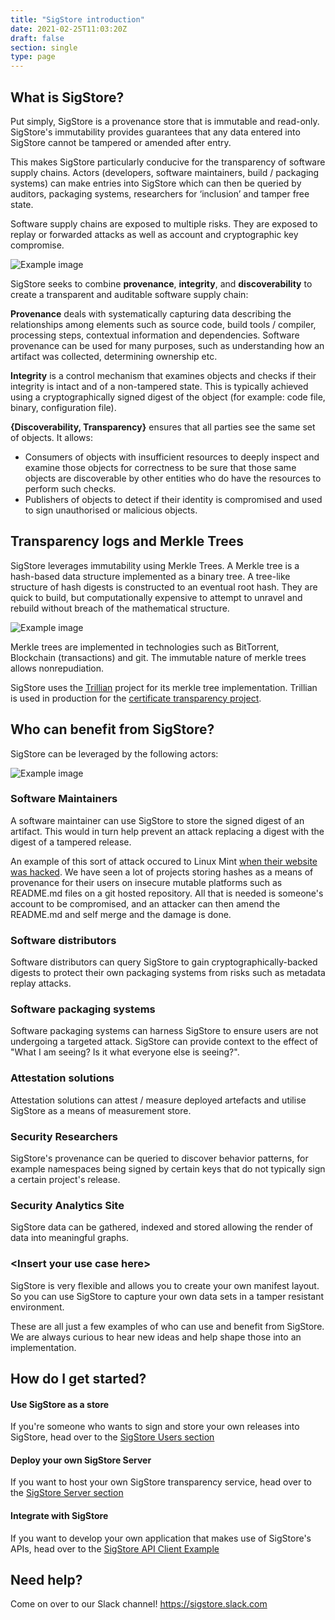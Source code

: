 ```yaml
---
title: "SigStore introduction"
date: 2021-02-25T11:03:20Z
draft: false
section: single
type: page
---
```


## What is SigStore?

Put simply, SigStore is a provenance store that is immutable and read-only. SigStore's immutability provides guarantees that any data entered into SigStore cannot be tampered or amended after entry.

This makes SigStore particularly conducive for the transparency of software supply chains. Actors (developers, software maintainers, build / packaging systems) can make entries into SigStore which can then be queried by auditors, packaging systems, researchers for ‘inclusion’ and tamper free state.

Software supply chains are exposed to multiple risks. They are exposed to replay or forwarded attacks as well as account and cryptographic key compromise.

![Example image](/images/ssc.png)

SigStore seeks to combine **provenance**, **integrity**, and **discoverability** to create a transparent and auditable software supply chain:

**Provenance** deals with systematically capturing data describing the relationships among elements such as source code, build tools / compiler, processing steps, contextual information and dependencies. Software provenance can be used for many purposes, such as understanding how an artifact was collected, determining ownership etc.

**Integrity** is a control mechanism that examines objects and checks if their integrity is intact and of a non-tampered state. This is typically achieved using a cryptographically signed digest of the object (for example: code file, binary, configuration file).

**{Discoverability, Transparency}** ensures that all parties see the same set of objects. It allows:
* Consumers of objects with insufficient resources to deeply inspect and examine those objects for correctness to be sure that those same objects are discoverable by other entities who do have the resources to perform such checks.
* Publishers of objects to detect if their identity is compromised and used to sign unauthorised or malicious objects.

## Transparency logs and Merkle Trees

SigStore leverages immutability using Merkle Trees. A Merkle tree is a hash-based data structure implemented as a binary tree. A tree-like structure of hash digests is constructed to an eventual root hash. They are quick to build, but computationally expensive to attempt to unravel and rebuild without breach of the mathematical structure.

![Example image](/images/merkle.png)

Merkle trees are implemented in technologies such as BitTorrent, Blockchain (transactions) and git. The immutable nature of merkle trees allows nonrepudiation.

SigStore uses the [Trillian](https://opensource.google/projects/trillian) project for its merkle tree implementation. Trillian is used in production for the [certificate transparency project](https://www.certificate-transparency.org/).


## Who can benefit from SigStore?

SigStore can be leveraged by the following actors:

![Example image](/images/arch.png)

### Software Maintainers
A software maintainer can use SigStore to store the signed digest of an artifact. This would in turn help prevent an attack replacing a digest with the digest of a tampered release.

An example of this sort of attack occured to Linux Mint [when their website was hacked](https://blog.linuxmint.com/?p=2994). We have seen a lot of projects storing hashes as a means of provenance for their users on insecure mutable platforms such as README.md files on a git hosted repository. All that is needed is someone's account to be compromised, and an attacker can then amend the README.md and self merge and the damage is done.

### Software distributors
Software distributors can query SigStore to gain cryptographically-backed digests to protect their own packaging systems from risks such as metadata replay attacks.

### Software packaging systems
Software packaging systems can harness SigStore to ensure users are not
undergoing a targeted attack. SigStore can provide context to the effect of
"What I am seeing? Is it  what everyone else is seeing?".

### Attestation solutions
Attestation solutions can attest / measure deployed artefacts and utilise SigStore as a means of measurement store.

###  Security Researchers
SigStore's provenance can be queried to discover behavior patterns, for example namespaces being signed by certain keys that do not typically sign a certain project's release.

### Security Analytics Site

SigStore data can be gathered, indexed and stored allowing the render of data into meaningful graphs.

### \<Insert your use case here\>

SigStore is very flexible and allows you to create your own manifest layout. So you can use SigStore to capture your own data sets in a tamper resistant environment.

These are all just a few examples of who can use and benefit from SigStore. We are always curious to hear new ideas and help shape those into an implementation.

## How do I get started?

#### Use SigStore as a store

If you're someone who wants to sign and store your own releases into SigStore, head over to the [SigStore Users section](/get_started/client/)

#### Deploy your own SigStore Server

If you want to host your own SigStore transparency service, head over to the [SigStore Server section](/get_started/server/)

#### Integrate with SigStore

If you want to develop your own application that makes use of SigStore's APIs, head over to the [SigStore API Client Example](/get_started/api_client/)

## Need help?

Come on over to our Slack channel! https://sigstore.slack.com
